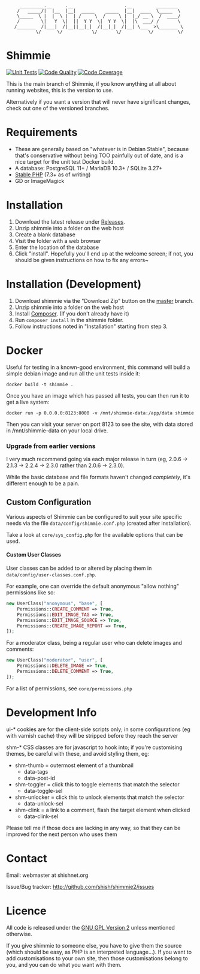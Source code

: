 ```
     _________.__     .__                   .__         ________
    /   _____/|  |__  |__|  _____    _____  |__|  ____  \_____  \
    \_____  \ |  |  \ |  | /     \  /     \ |  |_/ __ \  /  ____/
    /        \|   Y  \|  ||  Y Y  \|  Y Y  \|  |\  ___/ /       \
   /_______  /|___|  /|__||__|_|  /|__|_|  /|__| \___  >\_______ \
           \/      \/           \/       \/          \/         \/

```

# Shimmie

[![Unit Tests](https://github.com/shish/shimmie2/workflows/Unit%20Tests/badge.svg)](https://github.com/shish/shimmie2/actions)
[![Code Quality](https://scrutinizer-ci.com/g/shish/shimmie2/badges/quality-score.png?b=master)](https://scrutinizer-ci.com/g/shish/shimmie2/?branch=master)
[![Code Coverage](https://scrutinizer-ci.com/g/shish/shimmie2/badges/coverage.png?b=master)](https://scrutinizer-ci.com/g/shish/shimmie2/?branch=master)

This is the main branch of Shimmie, if you know anything at all about running
websites, this is the version to use.

Alternatively if you want a version that will never have significant changes,
check out one of the versioned branches.

# Requirements

- These are generally based on "whatever is in Debian Stable", because that's
  conservative without being TOO painfully out of date, and is a nice target
  for the unit test Docker build.
- A database: PostgreSQL 11+ / MariaDB 10.3+ / SQLite 3.27+
- [Stable PHP](https://en.wikipedia.org/wiki/PHP#Release_history) (7.3+ as of writing)
- GD or ImageMagick

# Installation

1. Download the latest release under [Releases](https://github.com/shish/shimmie2/releases).
2. Unzip shimmie into a folder on the web host
3. Create a blank database
4. Visit the folder with a web browser
5. Enter the location of the database
6. Click "install". Hopefully you'll end up at the welcome screen; if
   not, you should be given instructions on how to fix any errors~

# Installation (Development)

1. Download shimmie via the "Download Zip" button on the [master](https://github.com/shish/shimmie2/tree/master) branch.
2. Unzip shimmie into a folder on the web host
3. Install [Composer](https://getcomposer.org/). (If you don't already have it)
4. Run `composer install` in the shimmie folder.
5. Follow instructions noted in "Installation" starting from step 3.

# Docker

Useful for testing in a known-good environment, this command will build a
simple debian image and run all the unit tests inside it:

```
docker build -t shimmie .
```

Once you have an image which has passed all tests, you can then run it to get
a live system:

```
docker run -p 0.0.0.0:8123:8000 -v /mnt/shimmie-data:/app/data shimmie
```

Then you can visit your server on port 8123 to see the site, with data
stored in /mnt/shimmie-data on your local drive.

### Upgrade from earlier versions

I very much recommend going via each major release in turn (eg, 2.0.6
-> 2.1.3 -> 2.2.4 -> 2.3.0 rather than 2.0.6 -> 2.3.0).

While the basic database and file formats haven't changed *completely*, it's
different enough to be a pain.


## Custom Configuration

Various aspects of Shimmie can be configured to suit your site specific needs
via the file `data/config/shimmie.conf.php` (created after installation).

Take a look at `core/sys_config.php` for the available options that can
be used.


#### Custom User Classes

User classes can be added to or altered by placing them in
`data/config/user-classes.conf.php`.

For example, one can override the default anonymous "allow nothing"
permissions like so:

```php
new UserClass("anonymous", "base", [
	Permissions::CREATE_COMMENT => True,
	Permissions::EDIT_IMAGE_TAG => True,
	Permissions::EDIT_IMAGE_SOURCE => True,
	Permissions::CREATE_IMAGE_REPORT => True,
]);
```

For a moderator class, being a regular user who can delete images and comments:

```php
new UserClass("moderator", "user", [
	Permissions::DELETE_IMAGE => True,
	Permissions::DELETE_COMMENT => True,
]);
```

For a list of permissions, see `core/permissions.php`


# Development Info

ui-\* cookies are for the client-side scripts only; in some configurations
(eg with varnish cache) they will be stripped before they reach the server

shm-\* CSS classes are for javascript to hook into; if you're customising
themes, be careful with these, and avoid styling them, eg:

- shm-thumb = outermost element of a thumbnail
   * data-tags
   * data-post-id
- shm-toggler = click this to toggle elements that match the selector
  * data-toggle-sel
- shm-unlocker = click this to unlock elements that match the selector
  * data-unlock-sel
- shm-clink = a link to a comment, flash the target element when clicked
  * data-clink-sel

Please tell me if those docs are lacking in any way, so that they can be
improved for the next person who uses them


# Contact

Email: webmaster at shishnet.org

Issue/Bug tracker: http://github.com/shish/shimmie2/issues


# Licence

All code is released under the [GNU GPL Version 2](http://www.gnu.org/licenses/gpl-2.0.html) unless mentioned otherwise.

If you give shimmie to someone else, you have to give them the source (which
should be easy, as PHP is an interpreted language...). If you want to add
customisations to your own site, then those customisations belong to you,
and you can do what you want with them.
